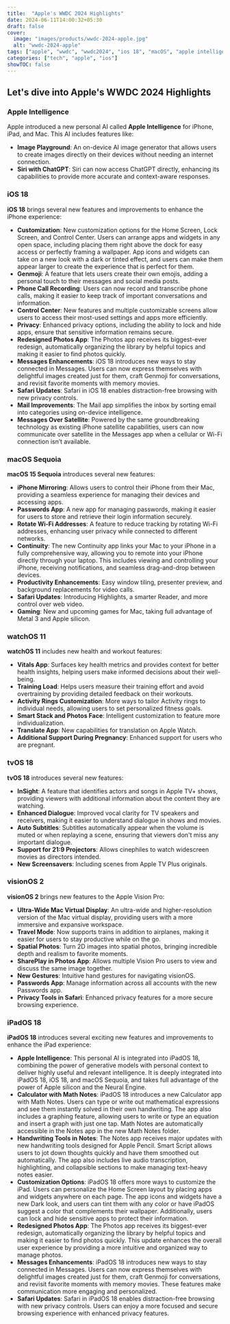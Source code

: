 ```yaml
---
title:  "Apple's WWDC 2024 Highlights"
date: 2024-06-11T14:00:32+05:30
draft: false
cover:
  image: "images/products/wwdc-2024-apple.jpg"
  alt: "wwdc-2024-apple"
tags: ["apple", "wwdc", "wwdc2024", "ios 18", "macOS", "apple intelligence"]
categories: ["tech", "apple", "ios"]
showTOC: false
---
```


## Let's dive into Apple's WWDC 2024 Highlights

### Apple Intelligence
Apple introduced a new personal AI called **Apple Intelligence** for iPhone, iPad, and Mac. This AI includes features like:
- **Image Playground**: An on-device AI image generator that allows users to create images directly on their devices without needing an internet connection.
- **Siri with ChatGPT**: Siri can now access ChatGPT directly, enhancing its capabilities to provide more accurate and context-aware responses.

### iOS 18
**iOS 18** brings several new features and improvements to enhance the iPhone experience:

- **Customization**: New customization options for the Home Screen, Lock Screen, and Control Center. Users can arrange apps and widgets in any open space, including placing them right above the dock for easy access or perfectly framing a wallpaper. App icons and widgets can take on a new look with a dark or tinted effect, and users can make them appear larger to create the experience that is perfect for them.
- **Genmoji**: A feature that lets users create their own emojis, adding a personal touch to their messages and social media posts.
- **Phone Call Recording**: Users can now record and transcribe phone calls, making it easier to keep track of important conversations and information.
- **Control Center**: New features and multiple customizable screens allow users to access their most-used settings and apps more efficiently.
- **Privacy**: Enhanced privacy options, including the ability to lock and hide apps, ensure that sensitive information remains secure.
- **Redesigned Photos App**: The Photos app receives its biggest-ever redesign, automatically organizing the library by helpful topics and making it easier to find photos quickly.
- **Messages Enhancements**: iOS 18 introduces new ways to stay connected in Messages. Users can now express themselves with delightful images created just for them, craft Genmoji for conversations, and revisit favorite moments with memory movies.
- **Safari Updates**: Safari in iOS 18 enables distraction-free browsing with new privacy controls.
- **Mail Improvements**: The Mail app simplifies the inbox by sorting email into categories using on-device intelligence.
- **Messages Over Satellite**: Powered by the same groundbreaking technology as existing iPhone satellite capabilities, users can now communicate over satellite in the Messages app when a cellular or Wi-Fi connection isn’t available.

### macOS Sequoia
**macOS 15 Sequoia** introduces several new features:

- **iPhone Mirroring**: Allows users to control their iPhone from their Mac, providing a seamless experience for managing their devices and accessing apps.
- **Passwords App**: A new app for managing passwords, making it easier for users to store and retrieve their login information securely.
- **Rotate Wi-Fi Addresses**: A feature to reduce tracking by rotating Wi-Fi addresses, enhancing user privacy while connected to different networks.
- **Continuity**: The new Continuity app links your Mac to your iPhone in a fully comprehensive way, allowing you to remote into your iPhone directly through your laptop. This includes viewing and controlling your iPhone, receiving notifications, and seamless drag-and-drop between devices.
- **Productivity Enhancements**: Easy window tiling, presenter preview, and background replacements for video calls.
- **Safari Updates**: Introducing Highlights, a smarter Reader, and more control over web video.
- **Gaming**: New and upcoming games for Mac, taking full advantage of Metal 3 and Apple silicon.

### watchOS 11
**watchOS 11** includes new health and workout features:

- **Vitals App**: Surfaces key health metrics and provides context for better health insights, helping users make informed decisions about their well-being.
- **Training Load**: Helps users measure their training effort and avoid overtraining by providing detailed feedback on their workouts.
- **Activity Rings Customization**: More ways to tailor Activity rings to individual needs, allowing users to set personalized fitness goals.
- **Smart Stack and Photos Face**: Intelligent customization to feature more individualization.
- **Translate App**: New capabilities for translation on Apple Watch.
- **Additional Support During Pregnancy**: Enhanced support for users who are pregnant.

### tvOS 18
**tvOS 18** introduces several new features:

- **InSight**: A feature that identifies actors and songs in Apple TV+ shows, providing viewers with additional information about the content they are watching.
- **Enhanced Dialogue**: Improved vocal clarity for TV speakers and receivers, making it easier to understand dialogue in shows and movies.
- **Auto Subtitles**: Subtitles automatically appear when the volume is muted or when replaying a scene, ensuring that viewers don't miss any important dialogue.
- **Support for 21:9 Projectors**: Allows cinephiles to watch widescreen movies as directors intended.
- **New Screensavers**: Including scenes from Apple TV Plus originals.

### visionOS 2
**visionOS 2** brings new features to the Apple Vision Pro:

- **Ultra-Wide Mac Virtual Display**: An ultra-wide and higher-resolution version of the Mac virtual display, providing users with a more immersive and expansive workspace.
- **Travel Mode**: Now supports trains in addition to airplanes, making it easier for users to stay productive while on the go.
- **Spatial Photos**: Turn 2D images into spatial photos, bringing incredible depth and realism to favorite moments.
- **SharePlay in Photos App**: Allows multiple Vision Pro users to view and discuss the same image together.
- **New Gestures**: Intuitive hand gestures for navigating visionOS.
- **Passwords App**: Manage information across all accounts with the new Passwords app.
- **Privacy Tools in Safari**: Enhanced privacy features for a more secure browsing experience.

### iPadOS 18
**iPadOS 18** introduces several exciting new features and improvements to enhance the iPad experience:

- **Apple Intelligence**: This personal AI is integrated into iPadOS 18, combining the power of generative models with personal context to deliver highly useful and relevant intelligence. It is deeply integrated into iPadOS 18, iOS 18, and macOS Sequoia, and takes full advantage of the power of Apple silicon and the Neural Engine.
- **Calculator with Math Notes**: iPadOS 18 introduces a new Calculator app with Math Notes. Users can type or write out mathematical expressions and see them instantly solved in their own handwriting. The app also includes a graphing feature, allowing users to write or type an equation and insert a graph with just one tap. Math Notes are automatically accessible in the Notes app in the new Math Notes folder.
- **Handwriting Tools in Notes**: The Notes app receives major updates with new handwriting tools designed for Apple Pencil. Smart Script allows users to jot down thoughts quickly and have them smoothed out automatically. The app also includes live audio transcription, highlighting, and collapsible sections to make managing text-heavy notes easier.
- **Customization Options**: iPadOS 18 offers more ways to customize the iPad. Users can personalize the Home Screen layout by placing apps and widgets anywhere on each page. The app icons and widgets have a new Dark look, and users can tint them with any color or have iPadOS suggest a color that complements their wallpaper. Additionally, users can lock and hide sensitive apps to protect their information.
- **Redesigned Photos App**: The Photos app receives its biggest-ever redesign, automatically organizing the library by helpful topics and making it easier to find photos quickly. This update enhances the overall user experience by providing a more intuitive and organized way to manage photos.
- **Messages Enhancements**: iPadOS 18 introduces new ways to stay connected in Messages. Users can now express themselves with delightful images created just for them, craft Genmoji for conversations, and revisit favorite moments with memory movies. These features make communication more engaging and personalized.
- **Safari Updates**: Safari in iPadOS 18 enables distraction-free browsing with new privacy controls. Users can enjoy a more focused and secure browsing experience with enhanced privacy features.
